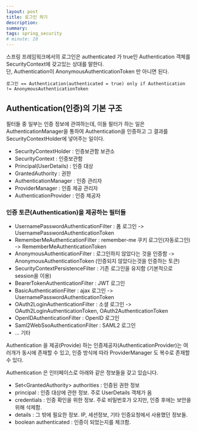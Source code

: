 ```yaml
---
layout: post
title: 로그인 하기
description: 
summary: 
tags: spring_security
# minute: 10
---
```


스프링 프레임워크에서의 로그인은 authenticated 가 true인 Authentication 객체를 SecurityContext에 갖고있는 상대를 말한다.  
단, Authentication이 AnonymousAuthenticationToken 만 아니면 된다.

```text
로그인 == Authentication(authenticated = true) only if Authentication != AnonymousAuthenticationToken
```

## Authentication(인증)의 기본 구조

필터들 중 일부는 인증 정보에 관여하는데, 이들 필터가 하는 일은 AuthenticationManager을 통하여 Authentication을 인증하고 그 결과를 SecurityContextHolder에 넣어주는 일이다.

- SecurityContextHolder : 인증보관함 보관소
- SecurityContext : 인증보관함
- Principal(UserDetails) : 인증 대상
- GrantedAuthority : 권한
- AuthenticationManager : 인증 관리자
- ProviderManager : 인증 제공 관리자
- AuthenticationProvider : 인증 제공자

### 인증 토큰(Authentication)을 제공하는 필터들

- UsernamePasswordAuthenticationFilter : 폼 로그인 -> UsernamePasswordAuthenticationToken
- RememberMeAuthenticationFilter : remember-me 쿠키 로그인(자동로그인) -> RememberMeAuthenticationToken
- AnonymousAuthenticationFilter : 로그인하지 않았다는 것을 인증함 -> AnonymousAuthenticationToken (인증되지 않았다는것을 인증하는 토큰)
- SecurityContextPersistenceFilter : 기존 로그인을 유지함 (기본적으로 session을 이용)
- BearerTokenAuthenticationFilter : JWT 로그인
- BasicAuthenticationFilter : ajax 로그인 -> UsernamePasswordAuthenticationToken
- OAuth2LoginAuthenticationFilter : 소셜 로그인 -> OAuth2LoginAuthenticationToken, OAuth2AuthenticationToken
- OpenIDAuthenticationFilter : OpenID 로그인
- Saml2WebSsoAuthenticationFilter : SAML2 로그인
- ... 기타

Authentication 을 제공(Provide) 하는 인증제공자(AuthenticationProvider)는 여러개가 동시에 존재할 수 있고, 인증 방식에 따라 ProviderManager 도 복수로 존재할 수 있다.

Authentication 은 인터페이스로 아래와 같은 정보들을 갖고 있습니다.

- Set\<GrantedAuthority> authorities : 인증된 권한 정보
- principal : 인증 대상에 관한 정보. 주로 UserDetails 객체가 옴
- credentials : 인증 확인을 위한 정보. 주로 비밀번호가 오지만, 인증 후에는 보안을 위해 삭제함.
- details : 그 밖에 필요한 정보. IP, 세션정보, 기타 인증요청에서 사용했던 정보들.
- boolean authenticated : 인증이 되었는지를 체크함.
